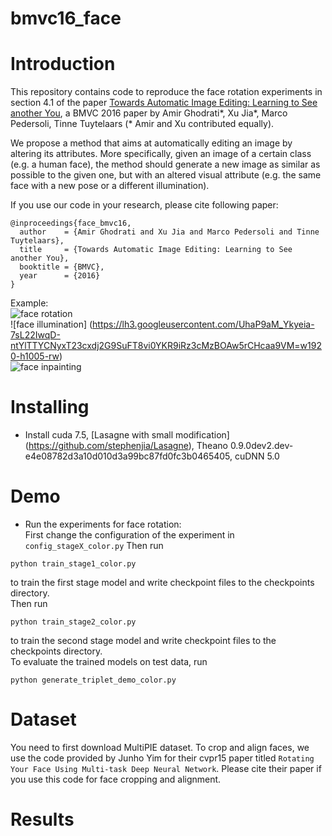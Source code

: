 # bmvc16_face
# Introduction

This repository contains code to reproduce the face rotation experiments in section 4.1 of the paper [Towards Automatic Image Editing: Learning to See another You](http://homes.esat.kuleuven.be/~xjia/xjia_publications/xjia_bmvc16_facefinal.pdf), a BMVC 2016 paper by Amir Ghodrati\*, Xu Jia\*, Marco Pedersoli, Tinne Tuytelaars (\* Amir and Xu contributed equally).

We propose a method that aims at automatically editing an image by altering its attributes. More specifically, given an image of a certain class (e.g. a human face), the method should generate a new image as similar as possible to the given one, but with an altered visual attribute (e.g. the same face with a new pose or a different illumination).

If you use our code in your research, please cite following paper:
```
@inproceedings{face_bmvc16,
  author    = {Amir Ghodrati and Xu Jia and Marco Pedersoli and Tinne Tuytelaars},
  title     = {Towards Automatic Image Editing: Learning to See another You},
  booktitle = {BMVC},
  year      = {2016}
}
```
Example: <br />
![face rotation](https://lh3.googleusercontent.com/mM-K9csNYv_K52PP5g08ZCaoN3BwEVoXE6LxUgW_oZ4fMUlVtRlBc1hMKrv_G6riL17l1sXljORiR7Y=w1920-h1005) <br />
![face illumination] (https://lh3.googleusercontent.com/UhaP9aM_Ykyeia-7sL22IwqD-ntYlTTYCNyxT23cxdj2G9SuFT8vi0YKR9iRz3cMzBOAw5rCHcaa9VM=w1920-h1005-rw) <br />
![face inpainting](https://lh6.googleusercontent.com/fDsSIWvj2F6lA2v28xQlzKNKcQiOVUWH0SkDMFmunA3xk7Hi7oMD7hYMh52hFrSYrQLBOs-_iq4p-eI=w1920-h1005) <br />

# Installing
* Install cuda 7.5, [Lasagne with small modification] (https://github.com/stephenjia/Lasagne), Theano 0.9.0dev2.dev-e4e08782d3a10d010d3a99bc87fd0fc3b0465405, cuDNN 5.0


# Demo
* Run the experiments for face rotation: <br />
First change the configuration of the experiment in ```config_stageX_color.py```
Then run
```
python train_stage1_color.py
```
to train the first stage model and write checkpoint files to the checkpoints directory. <br />
Then run
```
python train_stage2_color.py
```
to train the second stage model and write checkpoint files to the checkpoints directory. <br />
To evaluate the trained models on test data, run
```
python generate_triplet_demo_color.py
```


# Dataset
You need to first download MultiPIE dataset.
To crop and align faces, we use the code provided by Junho Yim for their cvpr15 paper titled ```Rotating Your Face Using Multi-task Deep Neural Network```. Please cite their paper if you use this code for face cropping and alignment.


# Results


